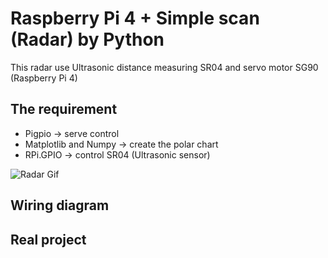 # Raspberry Pi 4 + Simple scan (Radar) by Python

This radar use Ultrasonic distance measuring SR04 and servo motor SG90 (Raspberry Pi 4)

## The requirement 
- Pigpio -> serve control
- Matplotlib and Numpy -> create the polar chart
- RPi.GPIO -> control SR04 (Ultrasonic sensor)

![Radar Gif](https://images.squarespace-cdn.com/content/v1/59b037304c0dbfb092fbe894/1585765696523-7BHHMGD67R794WF3VEPK/ke17ZwdGBToddI8pDm48kK5XGXDvD8GonQBJkEm_8TcUqsxRUqqbr1mOJYKfIPR7LoDQ9mXPOjoJoqy81S2I8N_N4V1vUb5AoIIIbLZhVYxCRW4BPu10St3TBAUQYVKckIl5G-0tWOWuwdsdDyRQHED3ZtgnoHFp_BFuYQY8D7wXIXWsjf1K1VOW8PpO6-EI/arduino_radar_animation.gif?format=1500w)

## Wiring diagram

## Real project 
